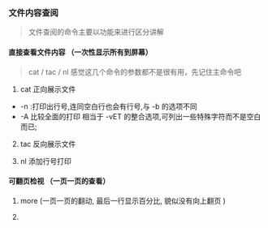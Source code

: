 ### 文件内容查阅
> 文件查阅的命令主要以功能来进行区分讲解


#### 直接查看文件内容 （一次性显示所有到屏幕）

> cat / tac / nl  感觉这几个命令的参数都不是很有用，先记住主命令吧

1. cat 正向展示文件

* -n :打印出行号,连同空白行也会有行号,与 -b 的选项不同
* -A 比较全面的打印 相当于 -vET 的整合选项,可列出一些特殊字符而不是空白而已;

2. tac  反向展示文件

3. nl 添加行号打印


#### 可翻页检视  （一页一页的查看）

1. more (一页一页的翻动, 最后一行显示百分比, 貌似没有向上翻页 )


2.  
